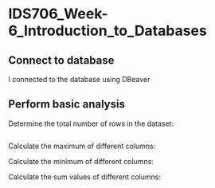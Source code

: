 # IDS706_Week-6_Introduction_to_Databases
## Connect to database
I connected to the database using DBeaver

## Perform basic analysis
Determine the total number of rows in the dataset:
```sql

```
Calculate the maximum of different columns:

Calculate the minimum of different columns:

Calculate the sum values of different columns:

